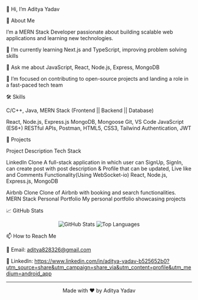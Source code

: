 👋 Hi, I’m Aditya Yadav

 

🚀 About Me

I’m a MERN Stack Developer passionate about building scalable web applications and learning new technologies.

🌱 I’m currently learning Next.js and TypeScript, improving problem solving skills

💬 Ask me about JavaScript, React, Node.js, Express, MongoDB

🎯 I’m focused on contributing to open-source projects and landing a role in a fast-paced tech team


🛠️ Skills

C/C++, Java, MERN Stack (Frontend ||	Backend ||	Database)	

React, 	Node.js, Express.js	MongoDB, Mongoose	Git, VS Code
JavaScript (ES6+)	RESTful APIs,	Postman, 
HTML5, CSS3, Tailwind	Authentication, JWT		


📂 Projects

Project	Description	Tech Stack

LinkedIn Clone A full-stack application in which user can SignUp, SignIn, can create post with post description & Profile that can be updated, Live like and Comments Functionality(Using WebSocket-io)  React, Node.js, Express.js, MongoDB

Airbnb Clone	Clone of Airbnb with booking and search functionalities.	MERN Stack
Personal Portfolio	My personal portfolio showcasing projects


📈 GitHub Stats

<p align="center">
  <img src="https://github-readme-stats.vercel.app/api?username=Aditya-yadav-dev&show_icons=true&theme=radical" alt="GitHub Stats" />
  <img src="https://github-readme-stats.vercel.app/api/top-langs?username=Aditya-yadav-dev&show_icons=true&layout=compact&theme=radical" alt="Top Languages" />
</p>📫 How to Reach Me

📧 Email: aditya828326@gmail.com

🔗 LinkedIn: https://www.linkedin.com/in/aditya-yadav-b525652b0?utm_source=share&utm_campaign=share_via&utm_content=profile&utm_medium=android_app



---

<p align="center">
  Made with ❤️ by Aditya Yadav
</p><!-- Shields & URLs -->

